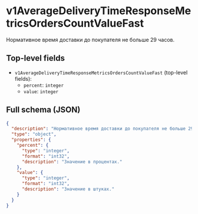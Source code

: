# v1AverageDeliveryTimeResponseMetricsOrdersCountValueFast

Нормативное время доставки до покупателя не больше 29 часов.

## Top-level fields
- `v1AverageDeliveryTimeResponseMetricsOrdersCountValueFast` (top-level fields):
  - `percent`: `integer`
  - `value`: `integer`

## Full schema (JSON)
```json
{
  "description": "Нормативное время доставки до покупателя не больше 29 часов.",
  "type": "object",
  "properties": {
    "percent": {
      "type": "integer",
      "format": "int32",
      "description": "Значение в процентах."
    },
    "value": {
      "type": "integer",
      "format": "int32",
      "description": "Значение в штуках."
    }
  }
}
```
